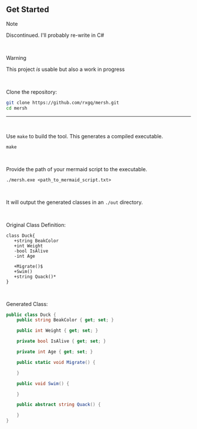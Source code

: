 ## Get Started

> [!NOTE]  
> Discontinued. I'll probably re-write in C#

<br>

> [!WARNING]  
> This project _is_ usable but also a work in progress
> 
<br>

Clone the repository:
```bash
git clone https://github.com/rxgq/mersh.git
cd mersh
```

---

<br>



Use `make` to build the tool. This generates a compiled executable.
```
make
```

<br>

Provide the path of your mermaid script to the executable.
```
./mersh.exe <path_to_mermaid_script.txt>
```

<br>

It will output the generated classes in an `./out` directory.

<br>

Original Class Definition:

 ```
class Duck{
    +string BeakColor
    +int Weight
    -bool IsAlive
    -int Age

    +Migrate()$
    +Swim()
    +string Quack()*
}
```

<br>

Generated Class:

```csharp
public class Duck {
    public string BeakColor { get; set; }

    public int Weight { get; set; }

    private bool IsAlive { get; set; }

    private int Age { get; set; }

    public static void Migrate() {

    }

    public void Swim() {

    }

    public abstract string Quack() {

    }
}
```
